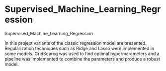 # Supervised_Machine_Learning_Regression
Supervised_Machine_Learning_Regression

In this project variants of the classic regression model are presented. Regularization techniques such as Ridge and Lasso were implemented in some models. GridSearcg was used to find optimal hypermarameters and a pipeline was implemented to combine the parameters and produce a robust model. 
